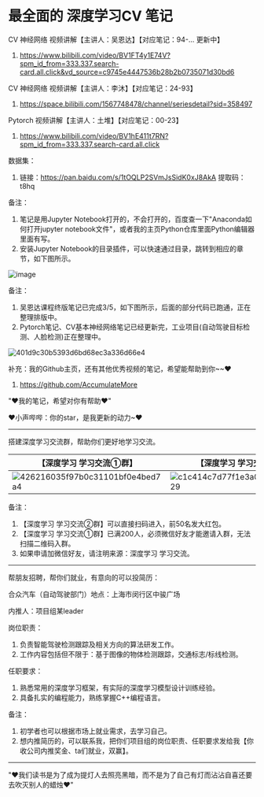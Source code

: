 # 最全面的 深度学习CV 笔记

CV 神经网络 视频讲解【主讲人：吴恩达】【对应笔记：94-... 更新中】

1. https://www.bilibili.com/video/BV1FT4y1E74V?spm_id_from=333.337.search-card.all.click&vd_source=c9745e4447536b28b2b0735071d30bd6

CV 神经网络 视频讲解【主讲人：李沐】【对应笔记：24-93】

1. https://space.bilibili.com/1567748478/channel/seriesdetail?sid=358497

Pytorch 视频讲解【主讲人：土堆】【对应笔记：00-23】

1. https://www.bilibili.com/video/BV1hE411t7RN?spm_id_from=333.337.search-card.all.click

数据集：

1. 链接：https://pan.baidu.com/s/1tOQLP2SVmJsSidK0xJ8AkA  提取码：t8hq 

备注：

1. 笔记是用Jupyter Notebook打开的，不会打开的，百度查一下"Anaconda如何打开jupyter notebook文件"，或者我的主页Python仓库里面Python编辑器里面有写。
2. 安装Jupyter Notebook的目录插件，可以快速通过目录，跳转到相应的章节，如下图所示。

![image](https://user-images.githubusercontent.com/60348867/184626973-5f344b32-9b82-4164-a18b-ec8f25684692.png)

备注：

1. 吴恩达课程终版笔记已完成3/5，如下图所示，后面的部分代码已跑通，正在整理排版中。
2. Pytorch笔记、CV基本神经网络笔记已经更新完，工业项目(自动驾驶目标检测、人脸检测)正在整理中。

![401d9c30b5393d6bd68ec3a336d66e4](https://user-images.githubusercontent.com/60348867/229005624-2bda5206-0d25-44b3-a526-c0ac4e87d505.png)

补充：我的Github主页，还有其他优秀视频的笔记，希望能帮助到你~~♥

1. https://github.com/AccumulateMore

"♥我的笔记，希望对你有帮助♥"

♥小声哔哔：你的star，是我更新的动力~♥

-------------------------------------------------------------

搭建深度学习交流群，帮助你们更好地学习交流。

|【深度学习 学习交流①群】|【深度学习 学习交流②群】| 个人微信 | 
| ----------------------- | ---------------------- | --------- | 
| ![426216035f97b0c31101bf0e4bed7a4](https://user-images.githubusercontent.com/60348867/232679972-188f062f-3ddf-4e31-b468-4d6cc2428db2.jpg)<br/> |![c1c414c7d77f1e3a0e07b9914b38829](https://user-images.githubusercontent.com/60348867/232680074-fdaf8e34-498b-4273-8863-6e5278cd1642.jpg)<br/> |![ddde2cc0ba0132216dced3faf6c12ea](https://user-images.githubusercontent.com/60348867/207504858-9481a6d1-f33f-49c4-8702-06346fdb9554.jpg)<br> | 

备注：
1. 【深度学习 学习交流②群】可以直接扫码进入，前50名发大红包。
2. 【深度学习 学习交流①群】已满200人，必须微信好友才能邀请入群，无法扫描二维码入群。
3. 如果申请加微信好友，请注明来源：深度学习 学习交流。

-------------------------------------------------------------

帮朋友招聘，帮你们就业，有意向的可以投简历：

合众汽车（自动驾驶部门）地点：上海市闵行区中骏广场

内推人：项目组某leader

岗位职责：

1. 负责智能驾驶检测跟踪及相关方向的算法研发工作。
2. 工作内容包括但不限于：基于图像的物体检测跟踪，交通标志/标线检测。

任职要求：
1. 熟悉常用的深度学习框架，有实际的深度学习模型设计训练经验。
2. 具备扎实的编程能力，熟练掌握C++编程语言。

备注：
1. 初学者也可以根据市场上就业需求，去学习自己。
2. 想内推简历的，可以联系我，把你们项目组的岗位职责、任职要求发给我【你收公司内推奖金、ta们就业，双赢】。

-------------------------------------------------------------

"♥我们读书是为了成为提灯人去照亮黑暗，而不是为了自己有灯而沾沾自喜还要去吹灭别人的蜡烛♥"
